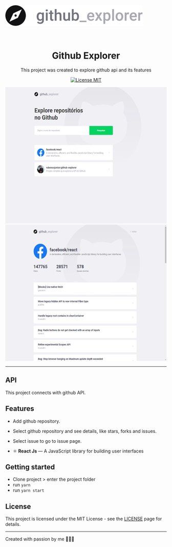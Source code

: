 <img alt="GithubExplorer" src="src/assets/logo.svg" />

<h1 align="center">
<br>
Github Explorer
</h1>

<p align="center">This project was created to explore github api and its features</p>

<p align="center">
  <a href="https://opensource.org/licenses/MIT">
    <img src="https://img.shields.io/badge/License-MIT-blue.svg" alt="License MIT">
  </a>
</p>

<div>
  <img src="repo/imgs/image1.png" alt="demo" height="425">
  <img src="repo/imgs/image2.png" alt="demo" height="425">
</div>

<hr />

## API

This project connects with github API.

## Features

- Add github repository.
- Select github repository and see details, like stars, forks and issues.
- Select issue to go to issue page.

- ⚛️ **React Js** — A JavaScript library for building user interfaces

## Getting started

- Clone project > enter the project folder
- run `yarn`
- run `yarn start`

## License

This project is licensed under the MIT License - see the [LICENSE](https://opensource.org/licenses/MIT) page for details.

---

Created with passion by me 👨🏻‍💻
